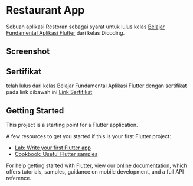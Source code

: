 # Restaurant App

Sebuah aplikasi Restoran sebagai syarat untuk lulus kelas [Belajar Fundamental Aplikasi Flutter](https://www.dicoding.com/academies/195) dari kelas Dicoding.

## Screenshot

## Sertifikat
telah lulus dari kelas Belajar Fundamental Aplikasi Flutter dengan sertifikat pada link dibawah ini
[Link Sertifikat](https://www.dicoding.com/certificates/EYX4R6QWJXDL)

## Getting Started

This project is a starting point for a Flutter application.

A few resources to get you started if this is your first Flutter project:

- [Lab: Write your first Flutter app](https://flutter.dev/docs/get-started/codelab)
- [Cookbook: Useful Flutter samples](https://flutter.dev/docs/cookbook)

For help getting started with Flutter, view our
[online documentation](https://flutter.dev/docs), which offers tutorials,
samples, guidance on mobile development, and a full API reference.

